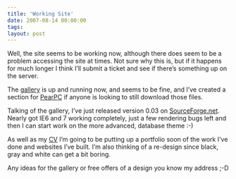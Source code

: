 ```yaml
---
title: 'Working Site'
date: 2007-08-14 00:00:00 
tags: 
layout: post
---
```

Well, the site seems to be working now, although there does seem to be a problem accessing the site at times. Not sure why this is, but if it happens for much longer I think I’ll submit a ticket and see if there’s something up on the server.

The [gallery](http://espadav8.co.uk/gallery/) is up and running now, and seems to be fine, and I’ve created a section for [PearPC](http://espadav8.co.uk/pearpc/) if anyone is looking to still download those files.

Talking of the gallery, I’ve just released version 0.03 on [SourceForge.net](http://sourceforge.net/projects/picfinity/). Nearly got IE6 and 7 working completely, just a few rendering bugs left and then I can start work on the more advanced, database theme :-)

As well as my [CV](http://espadav8.co.uk/cv/) I’m going to be putting up a portfolio soon of the work I’ve done and websites I’ve built. I’m also thinking of a re-design since black, gray and white can get a bit boring.

Any ideas for the gallery or free offers of a design you know my address ;-D


